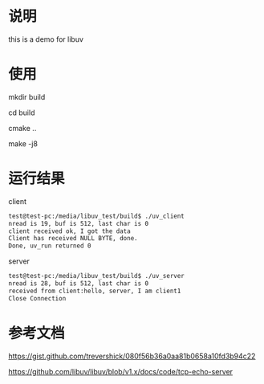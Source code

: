 # 说明

this is a demo for libuv

# 使用

mkdir build

cd build

cmake ..

make -j8

# 运行结果

client

```bash
test@test-pc:/media/libuv_test/build$ ./uv_client
nread is 19, buf is 512, last char is 0
client received ok, I got the data
Client has received NULL BYTE, done.
Done, uv_run returned 0
```

server

```bash
test@test-pc:/media/libuv_test/build$ ./uv_server
nread is 28, buf is 512, last char is 0
received from client:hello, server, I am client1
Close Connection
```

# 参考文档

https://gist.github.com/trevershick/080f56b36a0aa81b0658a10fd3b94c22

https://github.com/libuv/libuv/blob/v1.x/docs/code/tcp-echo-server
